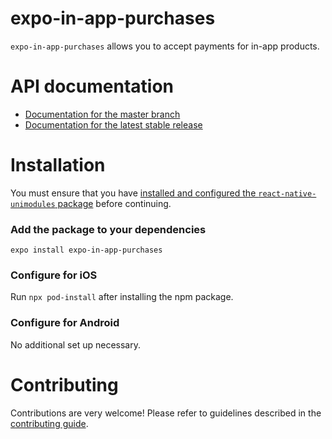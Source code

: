 # expo-in-app-purchases

`expo-in-app-purchases` allows you to accept payments for in-app products.

# API documentation

- [Documentation for the master branch](https://github.com/expo/expo/blob/master/docs/pages/versions/unversioned/sdk/in-app-purchases.md)
- [Documentation for the latest stable release](https://docs.expo.dev/versions/latest/sdk/in-app-purchases/)

# Installation

You must ensure that you have [installed and configured the `react-native-unimodules` package](https://github.com/expo/expo/tree/master/packages/react-native-unimodules) before continuing.

### Add the package to your dependencies

```
expo install expo-in-app-purchases
```

### Configure for iOS

Run `npx pod-install` after installing the npm package.

### Configure for Android

No additional set up necessary.

# Contributing

Contributions are very welcome! Please refer to guidelines described in the [contributing guide]( https://github.com/expo/expo#contributing).
